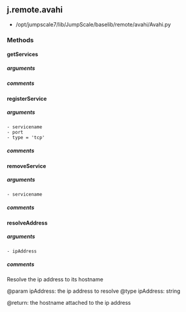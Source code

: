 ## j.remote.avahi

- /opt/jumpscale7/lib/JumpScale/baselib/remote/avahi/Avahi.py

### Methods

#### getServices 
##### arguments

##### comments

#### registerService 
##### arguments

    - servicename
    - port
    - type = 'tcp'

##### comments

#### removeService 
##### arguments

    - servicename

##### comments

#### resolveAddress 
##### arguments

    - ipAddress

##### comments

Resolve the ip address to its hostname

@param ipAddress: the ip address to resolve
@type ipAddress: string

@return: the hostname attached to the ip address

